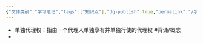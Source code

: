 ```yaml
---
{"文件类别":"学习笔记","tags":["知识点"],"dg-publish":true,"permalink":"/学习笔记/知识点/单独代理权/","dgPassFrontmatter":true,"noteIcon":""}
---
```


- 单独代理权：指由一个代理人单独享有并单独行使的代理权 #背诵/概念 
- 